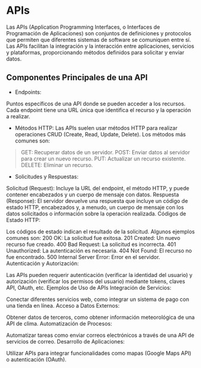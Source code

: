 # APIs


Las APIs (Application Programming Interfaces, o Interfaces de Programación de Aplicaciones) son conjuntos de definiciones y protocolos que permiten que diferentes sistemas de software se comuniquen entre sí. Las APIs facilitan la integración y la interacción entre aplicaciones, servicios y plataformas, proporcionando métodos definidos para solicitar y enviar datos.

## Componentes Principales de una API
* Endpoints:

Puntos específicos de una API donde se pueden acceder a los recursos. Cada endpoint tiene una URL única que identifica el recurso y la operación a realizar.
* Métodos HTTP: Las APIs suelen usar métodos HTTP para realizar operaciones CRUD (Create, Read, Update, Delete). Los métodos más comunes son:
> GET: Recuperar datos de un servidor.
> POST: Enviar datos al servidor para crear un nuevo recurso.
> PUT: Actualizar un recurso existente.
> DELETE: Eliminar un recurso.

* Solicitudes y Respuestas:

Solicitud (Request): Incluye la URL del endpoint, el método HTTP, y puede contener encabezados y un cuerpo de mensaje con datos.
Respuesta (Response): El servidor devuelve una respuesta que incluye un código de estado HTTP, encabezados y, a menudo, un cuerpo de mensaje con los datos solicitados o información sobre la operación realizada.
Códigos de Estado HTTP:

Los códigos de estado indican el resultado de la solicitud. Algunos ejemplos comunes son:
200 OK: La solicitud fue exitosa.
201 Created: Un nuevo recurso fue creado.
400 Bad Request: La solicitud es incorrecta.
401 Unauthorized: La autenticación es necesaria.
404 Not Found: El recurso no fue encontrado.
500 Internal Server Error: Error en el servidor.
Autenticación y Autorización:

Las APIs pueden requerir autenticación (verificar la identidad del usuario) y autorización (verificar los permisos del usuario) mediante tokens, claves API, OAuth, etc.
Ejemplos de Uso de APIs
Integración de Servicios:

Conectar diferentes servicios web, como integrar un sistema de pago con una tienda en línea.
Acceso a Datos Externos:

Obtener datos de terceros, como obtener información meteorológica de una API de clima.
Automatización de Procesos:

Automatizar tareas como enviar correos electrónicos a través de una API de servicios de correo.
Desarrollo de Aplicaciones:

Utilizar APIs para integrar funcionalidades como mapas (Google Maps API) o autenticación (OAuth).
